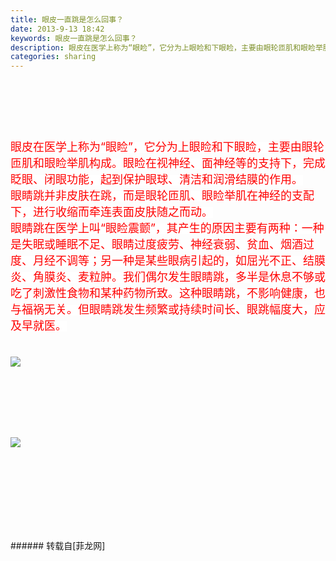 ```yaml
---
title: 眼皮一直跳是怎么回事？
date: 2013-9-13 18:42
keywords: 眼皮一直跳是怎么回事？
description: 眼皮在医学上称为“眼睑”，它分为上眼睑和下眼睑，主要由眼轮匝肌和眼睑举肌构成。眼睑在视神经、面神经等的支持下，完成眨眼、闭眼功能，起到保护眼球、清洁和润滑结膜的作用。眼睛跳并非皮肤在跳，而是眼轮匝肌、眼睑举肌在神经的支配下，进行收缩而牵连表面皮肤随之而动。眼睛跳在医学上叫“眼睑震颤”，其产生的原因主要有两种：一种是失眠或睡眠不足、眼睛过度疲劳、神经衰弱、贫血、烟酒过度、月经不调等；另一种是某些眼病引起的，如屈光不正、结膜炎、角膜炎、麦粒肿。我们偶尔发生眼睛跳，多半是休息不够或吃了刺激性食物和某种药物所致。这种眼睛跳，不影响健康，也与福祸无关。但眼睛跳发生频繁或持续时间长、眼跳幅度大，应及早就医。
categories: sharing
---
```

<td class="t_f" id="postmessage_48956">

<br/>
<br/>
<font style="background-color:white"><font color="#ff0000"><br/>
<font face="arial, helvetica, clean"><font size="4"><br/>
<br/>
</font></font></font></font><font style="background-color:white"><font size="4"><font color="#ff0000">眼皮在医学上称为“眼睑”，它分为上眼睑和下眼睑，主要由眼轮匝肌和眼睑举肌构成。眼睑在视神经、面神经等的支持下，完成眨眼、闭眼功能，起到保护眼球、清洁和润滑结膜的作用。<br/>
眼睛跳并非皮肤在跳，而是眼轮匝肌、眼睑举肌在神经的支配下，进行收缩而牵连表面皮肤随之而动。<br/>
眼睛跳在医学上叫“眼睑震颤”，其产生的原因主要有两种：一种是失眠或睡眠不足、眼睛过度疲劳、神经衰弱、贫血、烟酒过度、月经不调等；另一种是某些眼病引起的，如屈光不正、结膜炎、角膜炎、麦粒肿。我们偶尔发生眼睛跳，多半是休息不够或吃了刺激性食物和某种药物所致。这种眼睛跳，不影响健康，也与福祸无关。但眼睛跳发生频繁或持续时间长、眼跳幅度大，应及早就医。</font></font></font><br/>
<font style="background-color:white"><font size="4"><font color="#ff0000"><br/>
</font></font></font><br/>
<font style="background-color:white">

<img aid="19584" data-cf-modified-a10e80641c2d96765c421983-="" file="data/attachment/forum/201309/13/184418y94ztnc9f2c992af.jpg.thumb.jpg" id="aimg_19584" inpost="1" onclick="" onmouseover="" src="http://www.flw.ph/data/attachment/forum/201309/13/184418y94ztnc9f2c992af.jpg" style="cursor:pointer" zoomfile="data/attachment/forum/201309/13/184418y94ztnc9f2c992af.jpg"/>


</font><br/>
<font style="background-color:white"><br/>
</font><br/>
<font style="background-color:white"><br/>
</font><br/>
<font style="background-color:white">

<img aid="19585" data-cf-modified-a10e80641c2d96765c421983-="" file="data/attachment/forum/201309/13/184611zthjtl3zldztj4l0.gif.thumb.jpg" id="aimg_19585" inpost="1" onclick="" onmouseover="" src="http://www.flw.ph/data/attachment/forum/201309/13/184611zthjtl3zldztj4l0.gif" style="cursor:pointer" zoomfile="data/attachment/forum/201309/13/184611zthjtl3zldztj4l0.gif"/>


</font><br/>
<font style="background-color:white"><br/>
</font><br/>
<font style="background-color:white"><br/>
</font><br/>
<font style="background-color:white"><br/>
</font><br/>
</td>
###### 转载自[菲龙网]